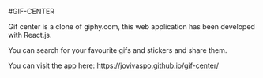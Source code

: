 #GIF-CENTER

Gif center is a clone of giphy.com, this web application has been developed with React.js.

You can search for your favourite gifs and stickers and share them.

You can visit the app here: https://jovivaspo.github.io/gif-center/



